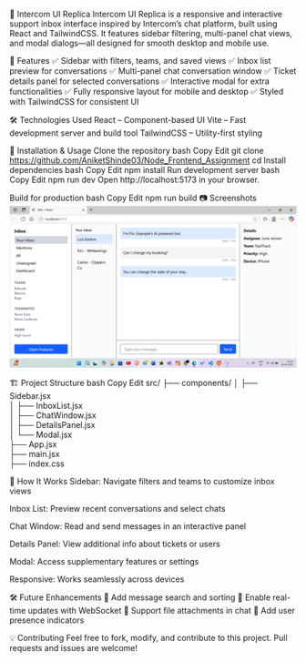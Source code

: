 💬 Intercom UI Replica
Intercom UI Replica is a responsive and interactive support inbox interface inspired by Intercom’s chat platform, built using React and TailwindCSS. It features sidebar filtering, multi-panel chat views, and modal dialogs—all designed for smooth desktop and mobile use.

🚀 Features
✅ Sidebar with filters, teams, and saved views
✅ Inbox list preview for conversations
✅ Multi-panel chat conversation window
✅ Ticket details panel for selected conversations
✅ Interactive modal for extra functionalities
✅ Fully responsive layout for mobile and desktop
✅ Styled with TailwindCSS for consistent UI

🛠 Technologies Used
React – Component-based UI
Vite – Fast development server and build tool
TailwindCSS – Utility-first styling

📌 Installation & Usage
Clone the repository
bash
Copy
Edit
git clone https://github.com/AniketShinde03/Node_Frontend_Assignment
cd <repo-name>
Install dependencies
bash
Copy
Edit
npm install
Run development server
bash
Copy
Edit
npm run dev
Open http://localhost:5173 in your browser.

Build for production
bash
Copy
Edit
npm run build
📷 Screenshots
![Project Screenshot](https://github.com/AniketShinde03/Node_Frontend_Assignment/blob/main/src/assets/Project_ScreenShot.png?raw=true)


🏗 Project Structure
bash
Copy
Edit
src/
├── components/
│   ├── Sidebar.jsx            
│   ├── InboxList.jsx        
│   ├── ChatWindow.jsx         
│   ├── DetailsPanel.jsx       
│   └── Modal.jsx              
├── App.jsx                    
├── main.jsx                  
├── index.css                

🎯 How It Works
Sidebar: Navigate filters and teams to customize inbox views

Inbox List: Preview recent conversations and select chats

Chat Window: Read and send messages in an interactive panel

Details Panel: View additional info about tickets or users

Modal: Access supplementary features or settings

Responsive: Works seamlessly across devices

🛠 Future Enhancements
🔹 Add message search and sorting
🔹 Enable real-time updates with WebSocket
🔹 Support file attachments in chat
🔹 Add user presence indicators

💡 Contributing
Feel free to fork, modify, and contribute to this project. Pull requests and issues are welcome!
